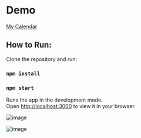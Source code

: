 # Demo
[My Calendar](https://my-calendar-two.vercel.app/)


## How to Run:

Clone the repository and run:
### `npm install`
### `npm start`

Runs the app in the development mode.\
Open [http://localhost:3000](http://localhost:3000) to view it in your browser.

![image](https://user-images.githubusercontent.com/81361521/165055703-ce14cbdf-0567-4f0c-976f-2736654ab1d7.png)

![image](https://user-images.githubusercontent.com/81361521/165055884-c1be287d-1acb-456f-871b-2ecd8a1cc1a8.png)

